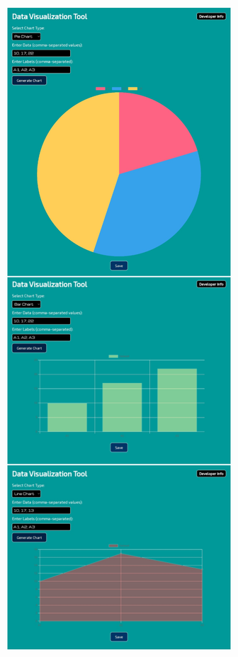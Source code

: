 ![](https://github.com/KMORaza/Data-Visualization-Tool/blob/main/Screenshot_20240727-032555_1.jpg) 
![](https://github.com/KMORaza/Data-Visualization-Tool/blob/main/Screenshot_20240727-032610_1.jpg) 
![](https://github.com/KMORaza/Data-Visualization-Tool/blob/main/Screenshot_20240727-032821.jpg) 
